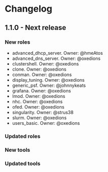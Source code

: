 # Changelog

## 1.1.0 - Next release

### New roles

  - advanced_dhcp_server. Owner: @hmeAtos
  - advanced_dns_server. Owner: @oxedions
  - clustershell. Owner: @oxedions
  - clone. Owner: @oxedions
  - conman. Owner: @oxedions
  - display_tuning. Owner: @oxedions
  - generic_psf. Owner: @johnnykeats
  - grafana. Owner: @oxedions
  - lmod. Owner: @oxedions
  - nhc. Owner: @oxedions
  - ofed. Owner: @oxedions
  - singularity. Owner: @strus38
  - slurm. Owner: @oxedions
  - users_basic. Owner: @oxedions

### Updated roles

### New tools

### Updated tools
